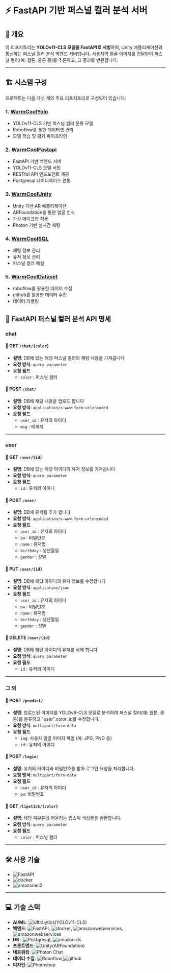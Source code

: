 # ⚡ FastAPI 기반 퍼스널 컬러 분석 서버

## 📌 개요

이 리포지토리는 **YOLOv11-CLS 모델을 FastAPI로 서빙**하여, Unity 애플리케이션과 통신하는 퍼스널 컬러 분석 백엔드 서버입니다. 사용자의 얼굴 이미지를 전달받아 퍼스널 컬러(예: 웜톤, 쿨톤 등)를 추론하고, 그 결과를 반환합니다.

---



## 🏗 시스템 구성
프로젝트는 다음 다섯 개의 주요 리포지토리로 구성되어 있습니다:

### 1. [WarmCoolYolo](https://github.com/anyoungjin20040106/WarmCoolYolo)
- YOLOv11-CLS 기반 퍼스널 컬러 분류 모델
- Roboflow를 통한 데이터셋 관리
- 모델 학습 및 평가 파이프라인

### 2. [WarmCoolFastapi](https://github.com/anyoungjin20040106/WarmCoolFastapi)
- FastAPI 기반 백엔드 서버
- YOLOv11-CLS 모델 서빙
- RESTful API 엔드포인트 제공
- Postgresql 데이터베이스 연동

### 3. [WarmCoolUnity](https://github.com/anyoungjin20040106/WarmCoolUnity)
- Unity 기반 AR 애플리케이션
- ARFoundation을 통한 얼굴 인식
- 가상 메이크업 적용
- Photon 기반 실시간 채팅

### 4. [WarmCoolSQL](https://github.com/anyoungjin20040106/WarmCoolSQL)
- 채팅 정보 관리
- 유저 정보 관리
- 퍼스널 컬러 해설

### 5. [WarmCoolDataset](https://github.com/anyoungjin20040106/WarmCoolDataset)
- roboflow를 활용한 데이터 수집
- github를 활용한 데이터 수집
- 데이터 라벨링

## 📡 FastAPI 퍼스널 컬러 분석 API 명세

### chat

#### 📍 GET `/chat/{color}`

- **설명**: DB에 있는 해당 퍼스널 컬러의 채팅 내용을 가져옵니다
- **요청 방식**: `query parameter`
- **요청 필드**
  - `color` : 퍼스널 컬러

#### 📍 POST `/chat/`

- **설명**: DB에 채팅 내용을 업로드 합니다
- **요청 방식**: `application/x-www-form-urlencoded`
- **요청 필드**
  - `user_id` : 유저의 아이디
  - `msg` : 메세지

---

### user

#### 📍 GET `/user/{id}`

- **설명**: DB에 있는 해당 아이디의 유저 정보를 가져옵니다
- **요청 방식**: `query parameter`
- **요청 필드**
  - `id` : 유저의 아이디


#### 📍 POST `/user/`

- **설명**: DB에 유저를 추가 합니다
- **요청 방식**: `application/x-www-form-urlencoded`
- **요청 필드**
  - `user_id` : 유저의 아이디
  - `pw` : 비밀번호
  - `name` : 유저명
  - `birthday` : 생년월일
  - `gender` : 성별

#### 📍 PUT `/user/{id}`

- **설명**: DB에 해당 아이디의 유저 정보를 수정합니다
- **요청 방식**: `application/json`
- **요청 필드**
  - `user_id` : 유저의 아이디
  - `pw` : 비밀번호
  - `name` : 유저명
  - `birthday` : 생년월일
  - `gender` : 성별


#### 📍 DELETE `/user/{id}`

- **설명**: DB에 해당 아이디의 유저를 삭제 합니다
- **요청 방식**: `query parameter`
- **요청 필드**
  - `id` : 유저의 아이디

---

### 그 외

#### 📍 POST `/predict/`

- **설명**: 업로드된 이미지를 YOLOv8-CLS 모델로 분석하여 퍼스널 컬러(예: 웜톤, 쿨톤)를 분류하고 "user".color_id를 수정합니다.
- **요청 방식**: `multipart/form-data`
- **요청 필드**
  - `img`: 사용자 얼굴 이미지 파일 (예: JPG, PNG 등)
  - `id` : 유저의 아이디

#### 📍 POST `/login/`

- **설명**: 유저의 아이디와 비밀번호를 받아 로그인 요청을 처리합니다.
- **요청 방식**: `multipart/form-data`
- **요청 필드**
  - `user_id` : 유저의 아이디
  - `pw`: 비밀번호

#### 📍 GET `/lipstick/{color}`

- **설명**: 해당 피부톤에 어울리는 립스틱 색상들을 반환합니다.
- **요청 방식**: `query parameter`
- **요청 필드**
  - `color` : 퍼스널 컬러

---

## 🛠 사용 기술

- ![FastAPI](https://img.shields.io/badge/-FastAPI-009688?style=flat&logo=fastapi&logoColor=white)
- ![docker](https://img.shields.io/badge/-docker-2496ED?style=flat&logo=docker&logoColor=white)
- ![amazonec2](https://img.shields.io/badge/-AWS%20EC2-FF9900?style=flat&logo=amazonec2&logoColor=white)

---

## 💻 기술 스택

- **AI/ML**: ![Ultralytics(YOLOv11-CLS)](https://img.shields.io/badge/YOLOv11--CLS-111F68?style=flat&logo=Ultralytics&logoColor=white)
- **백엔드**: ![FastAPI](https://img.shields.io/badge/-FastAPI-009688?style=flat&logo=fastapi&logoColor=white), ![docker](https://img.shields.io/badge/-docker-2496ED?style=flat&logo=docker&logoColor=white), ![amazonwebservices](https://img.shields.io/badge/-AWS%20AppRunner-232F3E?style=flat&logo=amazonwebservices&logoColor=white), ![amazonwebservices](https://img.shields.io/badge/-AWS%20Elastic%20Container%20Registry-232F3E?style=flat&logo=amazonwebservices&logoColor=white)
- **DB** : ![Postgresql](https://img.shields.io/badge/-postgresql-4169E1?style=flat&logo=postgresql&logoColor=white), ![amazonrds](https://img.shields.io/badge/-amazonrds-527FFF?style=flat&logo=amazonrds&logoColor=white)
- **프론트엔드**: ![Unity(ARFoundation)](https://img.shields.io/badge/-ARFoundation-000000?style=flat&logo=unity&logoColor=white)
- **네트워킹**: ![Photon Chat](https://img.shields.io/badge/-Photon%20Chat-004480?style=flat&logo=photon&logoColor=white)
- **데이터 수집**: ![Roboflow](https://img.shields.io/badge/-roboflow-6706CE?style=flat&logo=roboflow&logoColor=white),![github](https://img.shields.io/badge/-github-000000?style=flat&logo=github&logoColor=white)
- **디자인**: ![Photoshop](https://img.shields.io/badge/-Photoshop-31A8FF?style=flat&logo=adobe-photoshop&logoColor=white)